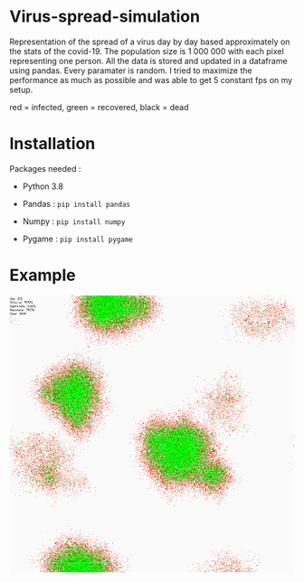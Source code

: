 # Virus-spread-simulation

Representation of the spread of a virus day by day based approximately on the stats of the covid-19. The population size is 1 000 000 with each pixel representing one person. All the data is stored and updated in a dataframe using pandas. Every paramater is random. I tried to maximize the performance as much as possible and was able to get 5 constant fps on my setup.

red = infected, green = recovered, black = dead

# Installation

Packages needed :

* Python 3.8

* Pandas : `pip install pandas`

* Numpy : `pip install numpy`

* Pygame : `pip install pygame`

# Example 

![](example.gif)
